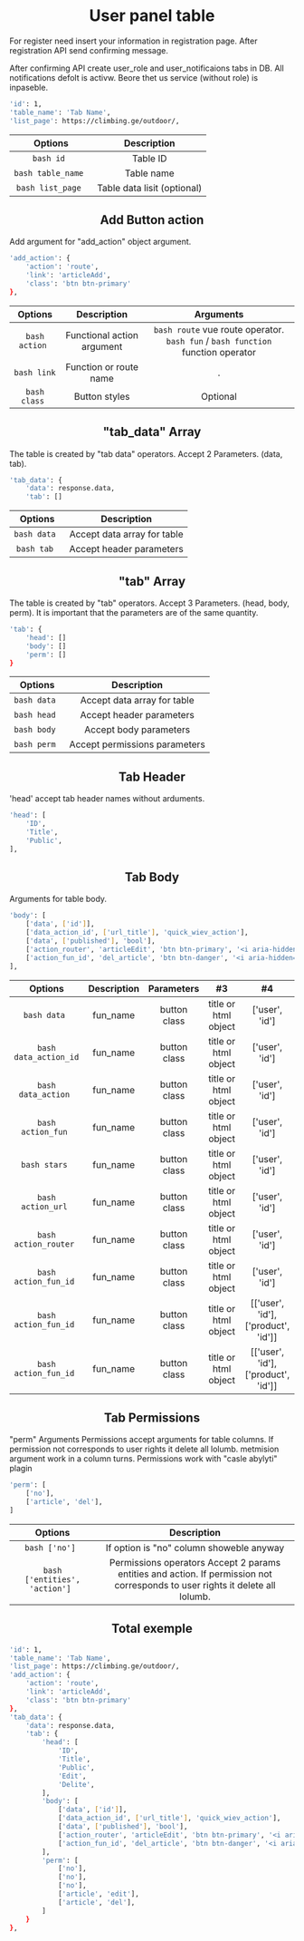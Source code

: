 <h1 align="center">User panel table</h1>

<p>For register need insert your information in registration page. After registration API send confirming message.</p>

<p>After confirming API create user_role and user_notificaions tabs in DB. All notifications defolt is activw. Beore thet us service (without role) is inpaseble.</p>

```bash
'id': 1,
'table_name': 'Tab Name', 
'list_page': https://climbing.ge/outdoor/,
``` 

| Options                   |  Description                   |
|:-:                        |  :---:                         |
| ```bash id ```            |  Table ID                      |
| ```bash table_name ```    |  Table name                    |
| ```bash list_page ```     |  Table data lisit (optional)   |

<h2 align="center">Add Button action</h2>

<p>Add argument for "add_action" object argument.</p>

```bash
'add_action': {
    'action': 'route',
    'link': 'articleAdd', 
    'class': 'btn btn-primary'
},
```

| Options               |   Description                 |      Arguments                                                   |
|:-:                    |   :---:                       |      :---:                                                       |
| ```bash action ```    |   Functional action argument  |  ```bash route``` vue route operator. ```bash fun``` / ```bash function``` function operator  |
| ```bash link ```      |   Function or route name      |  .                                                               |
| ```bash class ```     |   Button styles               |  Optional                                                        |


<h2 align="center">"tab_data" Array</h2>

<p>The table is created by "tab data" operators. Accept 2 Parameters. (data, tab).</p>

```bash
'tab_data': {
    'data': response.data, 
    'tab': []
```

| Options              |   Description                     |
|:-:                   |   :---:                           |
| ```bash data ```     |   Accept data array for table    |
| ```bash tab ```      |   Accept header parameters       |

<h2 align="center">"tab" Array</h2>

<p>The table is created by "tab" operators. Accept 3 Parameters. (head, body, perm). It is important that the parameters are of the same quantity.</p>

```bash
'tab': {
    'head': []
    'body': []
    'perm': []
}
```

| Options              |   Description                     |
|:-:                   |   :---:                           |
| ```bash data ```     |   Accept data array for table    |
| ```bash head ```     |   Accept header parameters       |
| ```bash body ```     |   Accept body parameters         |
| ```bash perm ```     |   Accept permissions parameters  |

<h2 align="center">Tab Header</h2>

<p>'head' accept tab header names without arduments.</p>

```bash
'head': [
    'ID',
    'Title',
    'Public',
],
```

<h2 align="center">Tab Body</h2>

<p>Arguments for table body.</p>

```bash
'body': [
    ['data', ['id']],
    ['data_action_id', ['url_title'], 'quick_wiev_action'],
    ['data', ['published'], 'bool'],
    ['action_router', 'articleEdit', 'btn btn-primary', '<i aria-hidden="true" class="fa fa-pencil"></i>'],
    ['action_fun_id', 'del_article', 'btn btn-danger', '<i aria-hidden="true" class="fa fa-trash"></i>'],
],
```

| Options                         |  Description           |   Parameters           |       #3               |            #4                         |   
|:-:                              |   :---:        |      :---:     |      :---:             |          :---:                        |
| ```bash data ```                |  fun_name      |  button class  |  title or html object  |  ['user', 'id']                       |
| ```bash data_action_id ```      |  fun_name      |  button class  |  title or html object  |  ['user', 'id']                       |
| ```bash data_action ```         |  fun_name      |  button class  |  title or html object  |  ['user', 'id']                       |
| ```bash action_fun ```          |  fun_name      |  button class  |  title or html object  |  ['user', 'id']                       |
| ```bash stars ```               |  fun_name      |  button class  |  title or html object  |  ['user', 'id']                       |
| ```bash action_url ```          |  fun_name      |  button class  |  title or html object  |  ['user', 'id']                       |
| ```bash action_router ```       |  fun_name      |  button class  |  title or html object  |  ['user', 'id']                       |
| ```bash action_fun_id ```       |  fun_name      |  button class  |  title or html object  |  ['user', 'id']                       |
| ```bash action_fun_id ```       |  fun_name      |  button class  |  title or html object  |  [['user', 'id'], ['product', 'id']]  |
| ```bash action_fun_id ```       |  fun_name      |  button class  |  title or html object  |  [['user', 'id'], ['product', 'id']]  |

<h2 align="center">Tab Permissions</h2>

<p>"perm" Arguments Permissions accept arguments for table columns. If permission not corresponds to user rights it delete all lolumb. metmision argument work in a column turns. Permissions work with "casle abylyti" plagin</p>

```bash
'perm': [
    ['no'],
    ['article', 'del'],
]
```

| Options                                   |   Description                                 |
|:-:                                        |   :---:                                       |
| ```bash ['no'] ```                        |   If option is "no" column showeble anyway    |
| ```bash ['entities', 'action'] ```        |   Permissions operators Accept 2 params entities and action. If permission not corresponds to user rights it delete all lolumb.  |

<h2 align="center">Total exemple</h2>

```bash
'id': 1,
'table_name': 'Tab Name', 
'list_page': https://climbing.ge/outdoor/,
'add_action': {
    'action': 'route',
    'link': 'articleAdd', 
    'class': 'btn btn-primary'
},
'tab_data': {
    'data': response.data, 
    'tab': {
        'head': [
            'ID',
            'Title',
            'Public',
            'Edit',
            'Delite',
        ],
        'body': [
            ['data', ['id']],
            ['data_action_id', ['url_title'], 'quick_wiev_action'],
            ['data', ['published'], 'bool'],
            ['action_router', 'articleEdit', 'btn btn-primary', '<i aria-hidden="true" class="fa fa-pencil"></i>'],
            ['action_fun_id', 'del_article', 'btn btn-danger', '<i aria-hidden="true" class="fa fa-trash"></i>'],
        ],
        'perm': [
            ['no'],
            ['no'],
            ['no'],
            ['article', 'edit'],
            ['article', 'del'],
        ]
    }
},
```